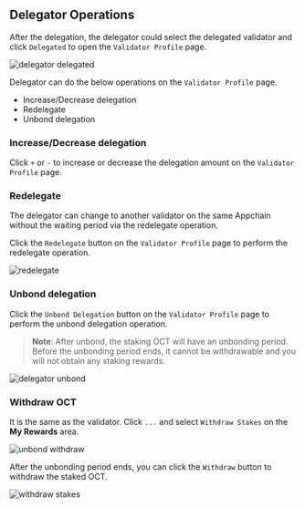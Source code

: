 ## Delegator Operations

After the delegation, the delegator could select the delegated validator and click `Delegated` to open the `Validator Profile` page.

![delegator delegated](../images/maintain/delegator_delegated.jpg)

Delegator can do the below operations on the `Validator Profile` page.

* Increase/Decrease delegation
* Redelegate
* Unbond delegation

### Increase/Decrease delegation

Click `+` or `-` to increase or decrease the delegation amount on the `Validator Profile` page.

### Redelegate

The delegator can change to another validator on the same Appchain without the waiting period via the redelegate operation.

Click the `Redelegate` button on the `Validator Profile` page to perform the redelegate operation.

![redelegate](../images/maintain/delegator_redelegate.jpg)

### Unbond delegation

Click the `Unbond Delegation` button on the `Validator Profile` page to perform the unbond delegation operation.

> **Note**: After unbond, the staking OCT will have an unbonding period. Before the unbonding period ends, it cannot be withdrawable and you will not obtain any staking rewards.

![delegator unbond](../images/maintain/delegator_unbond.jpg)

### Withdraw OCT

It is the same as the validator. Click `...` and select `Withdraw Stakes` on the **My Rewards** area.

![unbond withdraw](../images/maintain/unbond_withdraw.jpg)

After the unbonding period ends, you can click the `Withdraw` button to withdraw the staked OCT.

![withdraw stakes](../images/maintain/withdraw_stakes.jpg)
